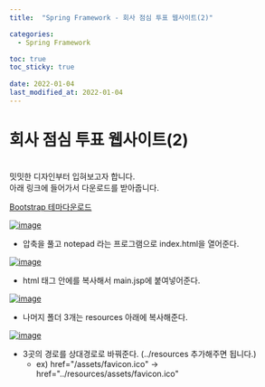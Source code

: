 ```yaml
---
title:  "Spring Framework - 회사 점심 투표 웹사이트(2)"

categories:
  - Spring Framework

toc: true
toc_sticky: true
 
date: 2022-01-04
last_modified_at: 2022-01-04
---
```


<h1>회사 점심 투표 웹사이트(2)</h1>

<br/>
밋밋한 디자인부터 입혀보고자 합니다. <br/>
아래 링크에 들어가서 다운로드를 받아줍니다.

[Bootstrap 테마다운로드](https://startbootstrap.com/template/the-big-picture)

[![image](https://user-images.githubusercontent.com/56810348/148030564-4c5db3b4-5b0b-4363-ba28-1a6a3c4be66e.png)](https://user-images.githubusercontent.com/56810348/148030564-4c5db3b4-5b0b-4363-ba28-1a6a3c4be66e.png)

- 압축을 풀고 notepad 라는 프로그램으로 index.html을 열어준다.


[![image](https://user-images.githubusercontent.com/56810348/148031899-0b3801cd-8da0-4dd8-a2bb-44a6c4b48220.png)](https://user-images.githubusercontent.com/56810348/148031899-0b3801cd-8da0-4dd8-a2bb-44a6c4b48220.png)

- html 태그 안에를 복사해서 main.jsp에 붙여넣어준다.


[![image](https://user-images.githubusercontent.com/56810348/148032678-15c9dd79-fba4-466c-8c38-b7ee2e4266f3.png)](https://user-images.githubusercontent.com/56810348/148032678-15c9dd79-fba4-466c-8c38-b7ee2e4266f3.png)

- 나머지 폴더 3개는 resources 아래에 복사해준다.


[![image](https://user-images.githubusercontent.com/56810348/148032821-c475fa12-a485-434b-8d0c-8e552033f85a.png)](https://user-images.githubusercontent.com/56810348/148032821-c475fa12-a485-434b-8d0c-8e552033f85a.png)

- 3곳의 경로를 상대경로로 바꿔준다. (../resources 추가해주면 됩니다.)
  - ex) href="/assets/favicon.ico" -> href="../resources/assets/favicon.ico"
